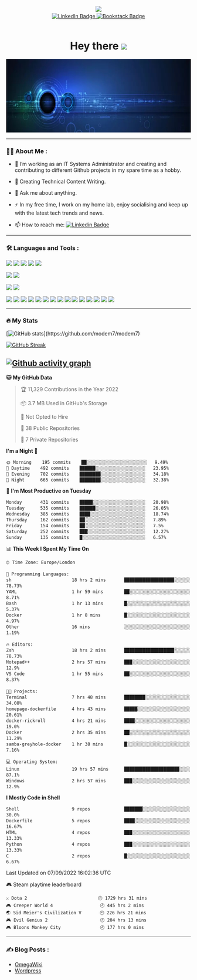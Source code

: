 <div id="header" align="center">
  <img src="https://media.giphy.com/media/f3iwJFOVOwuy7K6FFw/giphy.gif" width="300"/>
<div id="badges">
  <a href="https://www.linkedin.com/in/alexlaneit/">
    <img src="https://img.shields.io/badge/LinkedIn-blue?style=for-the-badge&logo=linkedin&logoColor=white" alt="LinkedIn Badge"/>
  </a>
  <a href="https://omegawiki.modem7.com">
  <img src="https://img.shields.io/badge/Bookstack-blue?style=for-the-badge&logo=BookStack&logoColor=white" alt="Bookstack Badge"/>
  </a>
</div>
  <img src="https://komarev.com/ghpvc/?username=modem7&style=flat-square&color=blue" alt=""/>
<h1>
  Hey there
  <img src="https://media.giphy.com/media/hvRJCLFzcasrR4ia7z/giphy.gif" width="30px"/>
</h1>
</div>

<div align="center">
  <img src="https://github.com/modem7/MiscAssets/blob/master/images/ezgif-6-79e26c05da.jpg" width="800" height="200"/>
</div>

---

### :man_technologist: About Me :
- :telescope: I’m working as an IT Systems Administrator and creating and contributing to different Github projects in my spare time as a hobby.

- :seedling: Creating Technical Content Writing.

- 💬 Ask me about anything.

- :zap: In my free time, I work on my home lab, enjoy socialising and keep up with the latest tech trends and news.

- :mailbox: How to reach me: [![Linkedin Badge](https://img.shields.io/badge/-AlexLaneIT-blue?style=flat&logo=Linkedin&logoColor=white)](https://www.linkedin.com/in/alexlaneit/)

---

### :hammer_and_wrench: Languages and Tools :
![](https://img.shields.io/badge/OS-Centos-informational?style=flat&logo=centos&logoColor=white&color=981e32)
![](https://img.shields.io/badge/OS-Debian-informational?style=flat&logo=debian&logoColor=white&color=981e32)
![](https://img.shields.io/badge/OS-RHEL-informational?style=flat&logo=red-hat&logoColor=white&color=981e32)
![](https://img.shields.io/badge/OS-Ubuntu-informational?style=flat&logo=ubuntu&logoColor=white&color=981e32)
![](https://img.shields.io/badge/OS-Windows-informational?style=flat&logo=windows&logoColor=white&color=981e32)

![](https://img.shields.io/badge/Editor-Notepad++-informational?style=flat&logo=notepadplusplus&logoColor=white&color=981e32)
![](https://img.shields.io/badge/Editor-Visual_Studio_Code-informational?style=flat&logo=visual-studio-code&logoColor=white&color=981e32)


![](https://img.shields.io/badge/Shell-Bash-informational?style=flat&logo=gnu-bash&logoColor=white&color=981e32)
![](https://img.shields.io/badge/Shell-ZSH-informational?style=flat&logo=gnu-bash&logoColor=white&color=981e32)

![](https://img.shields.io/badge/Tools-3CX-informational?style=flat&logoColor=white&color=981e32)
![](https://img.shields.io/badge/Tools-Ansible-informational?style=flat&logo=ansible&logoColor=white&color=981e32)
![](https://img.shields.io/badge/Tools-Arduino-informational?style=flat&logo=arduino&logoColor=white&color=981e32)
![](https://img.shields.io/badge/Tools-Borg-informational?style=flat&logoColor=white&color=981e32)
![](https://img.shields.io/badge/Tools-Docker-informational?style=flat&logo=docker&logoColor=white&color=981e32)
![](https://img.shields.io/badge/Tools-Drone_CI-informational?style=flat&logo=drone&logoColor=white&color=981e32)
![](https://img.shields.io/badge/Tools-Git-informational?style=flat&logo=git&logoColor=white&color=981e32)
![](https://img.shields.io/badge/Tools-Github-informational?style=flat&logo=github&logoColor=white&color=981e32)
![](https://img.shields.io/badge/Tools-Gitlab-informational?style=flat&logo=gitlab&logoColor=white&color=981e32)
![](https://img.shields.io/badge/Tools-Jira-informational?style=flat&logo=jira&logoColor=white&color=981e32)
![](https://img.shields.io/badge/Tools-Kanban-informational?style=flat&logoColor=white&color=981e32)
![](https://img.shields.io/badge/Tools-Nginx-informational?style=flat&logo=nginx&logoColor=white&color=981e32)
![](https://img.shields.io/badge/Tools-Raspberry_Pi-informational?style=flat&logo=raspberry-pi&logoColor=white&color=981e32)
![](https://img.shields.io/badge/Tools-Snyk-informational?style=flat&logo=snyk&logoColor=white&color=981e32)
![](https://img.shields.io/badge/Tools-Traefik-informational?style=flat&logo=traefikmesh&logoColor=white&color=981e32)

---

### :fire: My Stats
[![GitHub stats](https://github-readme-stats.vercel.app/api?username=modem7&show_icons=true&theme=codeSTACKr&count_private=true")](https://github.com/modem7/modem7)

[![GitHub Streak](http://github-readme-streak-stats.herokuapp.com?user=modem7&theme=elegant&hide_border=true&date_format=j%20M%5B%20Y%5D&background=DD272700)](https://git.io/streak-stats)

[![Github activity graph](https://activity-graph.herokuapp.com/graph?username=modem7&theme=elegant&custom_title=Contribution%20Graph&hide_border=true&bg_color=%20)](https://github.com/modem7/modem7)
---

<!--START_SECTION:waka-->
**🐱 My GitHub Data** 

> 🏆 11,329 Contributions in the Year 2022
 > 
> 📦 3.7 MB Used in GitHub's Storage 
 > 
> 🚫 Not Opted to Hire
 > 
> 📜 38 Public Repositories 
 > 
> 🔑 7 Private Repositories  
 > 
**I'm a Night 🦉** 

```text
🌞 Morning    195 commits    ██░░░░░░░░░░░░░░░░░░░░░░░   9.49% 
🌆 Daytime    492 commits    ██████░░░░░░░░░░░░░░░░░░░   23.95% 
🌃 Evening    702 commits    ████████░░░░░░░░░░░░░░░░░   34.18% 
🌙 Night      665 commits    ████████░░░░░░░░░░░░░░░░░   32.38%

```
📅 **I'm Most Productive on Tuesday** 

```text
Monday       431 commits    █████░░░░░░░░░░░░░░░░░░░░   20.98% 
Tuesday      535 commits    ██████░░░░░░░░░░░░░░░░░░░   26.05% 
Wednesday    385 commits    ████░░░░░░░░░░░░░░░░░░░░░   18.74% 
Thursday     162 commits    ██░░░░░░░░░░░░░░░░░░░░░░░   7.89% 
Friday       154 commits    ██░░░░░░░░░░░░░░░░░░░░░░░   7.5% 
Saturday     252 commits    ███░░░░░░░░░░░░░░░░░░░░░░   12.27% 
Sunday       135 commits    █░░░░░░░░░░░░░░░░░░░░░░░░   6.57%

```


📊 **This Week I Spent My Time On** 

```text
⌚︎ Time Zone: Europe/London

💬 Programming Languages: 
sh                       18 hrs 2 mins       ███████████████████░░░░░░   78.73% 
YAML                     1 hr 59 mins        ██░░░░░░░░░░░░░░░░░░░░░░░   8.71% 
Bash                     1 hr 13 mins        █░░░░░░░░░░░░░░░░░░░░░░░░   5.37% 
Docker                   1 hr 8 mins         █░░░░░░░░░░░░░░░░░░░░░░░░   4.97% 
Other                    16 mins             ░░░░░░░░░░░░░░░░░░░░░░░░░   1.19%

🔥 Editors: 
Zsh                      18 hrs 2 mins       ███████████████████░░░░░░   78.73% 
Notepad++                2 hrs 57 mins       ███░░░░░░░░░░░░░░░░░░░░░░   12.9% 
VS Code                  1 hr 55 mins        ██░░░░░░░░░░░░░░░░░░░░░░░   8.37%

🐱‍💻 Projects: 
Terminal                 7 hrs 48 mins       ████████░░░░░░░░░░░░░░░░░   34.08% 
homepage-dockerfile      4 hrs 43 mins       █████░░░░░░░░░░░░░░░░░░░░   20.61% 
docker-rickroll          4 hrs 21 mins       ████░░░░░░░░░░░░░░░░░░░░░   19.0% 
Docker                   2 hrs 35 mins       ██░░░░░░░░░░░░░░░░░░░░░░░   11.29% 
samba-greyhole-docker    1 hr 38 mins        █░░░░░░░░░░░░░░░░░░░░░░░░   7.16%

💻 Operating System: 
Linux                    19 hrs 57 mins      █████████████████████░░░░   87.1% 
Windows                  2 hrs 57 mins       ███░░░░░░░░░░░░░░░░░░░░░░   12.9%

```

**I Mostly Code in Shell** 

```text
Shell                    9 repos             ███████░░░░░░░░░░░░░░░░░░   30.0% 
Dockerfile               5 repos             ████░░░░░░░░░░░░░░░░░░░░░   16.67% 
HTML                     4 repos             ███░░░░░░░░░░░░░░░░░░░░░░   13.33% 
Python                   4 repos             ███░░░░░░░░░░░░░░░░░░░░░░   13.33% 
C                        2 repos             █░░░░░░░░░░░░░░░░░░░░░░░░   6.67%

```



 Last Updated on 07/09/2022 16:02:36 UTC
<!--END_SECTION:waka-->

<!-- steam-box start -->
🎮 Steam playtime leaderboard
```text
⚔️ Dota 2                           🕘 1729 hrs 31 mins
🎮 Creeper World 4                  🕘 445 hrs 2 mins
🌏 Sid Meier's Civilization V       🕘 226 hrs 21 mins
🎮 Evil Genius 2                    🕘 204 hrs 13 mins
🎮 Bloons Monkey City               🕘 177 hrs 0 mins
```
<!-- Powered by https://github.com/YouEclipse/steam-box . -->
<!-- steam-box end -->

---

### :writing_hand: Blog Posts :
- [OmegaWiki](https://omegawiki.modem7.com)
- [Wordpress](https://modem7.wordpress.com)
